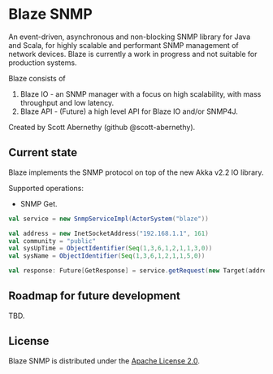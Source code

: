 # Blaze SNMP

An event-driven, asynchronous and non-blocking SNMP library for Java and Scala, for highly scalable and performant SNMP management of network devices. Blaze is currently a work in progress and not suitable for production systems.

Blaze consists of
1. Blaze IO - an SNMP manager with a focus on high scalability, with mass throughput and low latency.
2. Blaze API - (Future) a high level API for Blaze IO and/or SNMP4J.

Created by Scott Abernethy (github @scott-abernethy).

## Current state 

Blaze implements the SNMP protocol on top of the new Akka v2.2 IO library.

Supported operations:
- SNMP Get. 

```scala
val service = new SnmpServiceImpl(ActorSystem("blaze"))

val address = new InetSocketAddress("192.168.1.1", 161)
val community = "public"
val sysUpTime = ObjectIdentifier(Seq(1,3,6,1,2,1,1,3,0))
val sysName = ObjectIdentifier(Seq(1,3,6,1,2,1,1,5,0))

val response: Future[GetResponse] = service.getRequest(new Target(address, community), List(sysUpTime, sysName)) 
```

## Roadmap for future development

TBD.

## License

Blaze SNMP is distributed under the [Apache License 2.0](http://www.apache.org/licenses/LICENSE-2.0).
